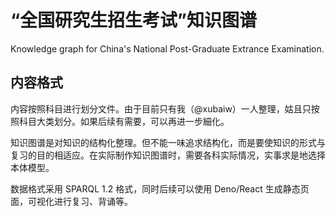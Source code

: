 
# “全国研究生招生考试”知识图谱

Knowledge graph for China's National Post-Graduate Extrance Examination.

## 内容格式

内容按照科目进行划分文件。由于目前只有我（@xubaiw）一人整理，姑且只按照科目大类划分。如果后续有需要，可以再进一步細化。

知识图谱是对知识的结构化整理。但不能一味追求结构化，而是要使知识的形式与复习的目的相适应。在实际制作知识图谱时，需要各科实际情况，实事求是地选择本体模型。

数据格式采用 SPARQL 1.2 格式，同时后续可以使用 Deno/React 生成静态页面，可视化进行复习、背诵等。
